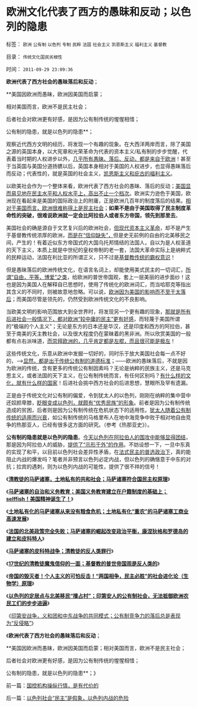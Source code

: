 # 欧洲文化代表了西方的愚昧和反动；以色列的隐患

标签： `欧洲` `公有制` `以色列` `专制` `民粹` `法国` `社会主义` `凯恩斯主义` `福利主义` `基督教` 

目录： `传统文化国民劣根性`

时间： `2011-09-29 23:09:36`

**欧洲代表了西方社会的愚昧落后和反动**；

**美国因欧洲而愚昧，欧洲因美国而启蒙；

相对美国而言，欧洲不是民主社会；

后者社会对欧洲更有好感，是因为公有制传统的惺惺相惜；

公有制的隐患，就是以色列的隐患**；

观察近代西方文明的经历，将发现一个有趣的现象。在大西洋两岸而言，除了美国之源的英国本身，以大宪章和光荣革命为代表的资本主义/私有制的步步觉醒，代表着当时期的人权进步以外，[几乎所有愚昧、落后、反动，都是来自于欧洲](../../../2011/7/2/马克思主义脱胎于（基督教沙文主义＋工团主义）.md)！甚至于当英国与美国分道扬镳以后，英国本身相对于美国的人权进步，也显得愚昧落后而反动；代表性的，就是英国的社会主义，[凯恩斯主义和庇古的福利主义](../../../2011/9/21/隔代奴役！通向中世纪地狱的大门向欧美打开.md)。

以欧美社会作为一个整体来看，欧洲代表了西方社会的愚昧、落后的反动；[美国显而易见地在民主水平和人权水平上，高出不止一个档次](../../../2011/9/21/民富是测算民主的量化指标.md)。欧洲实力逊色于美国，欧洲现在看起来是美国的国际政治上的附庸，正是欧洲几百年的制度落后的结果。[相对于美国而言，欧洲很难称得上是民主社会](../../../2011/8/13/中国在世界上相对民主和开明.md)；**如果不是由于美国取得了民主制度革命性的突破，很难说欧洲就一定会比阿拉伯人或者东方帝国，领先到那里去**。

美国社会的确是源自于文艺复兴后的欧洲社会，[但现代资本主义革命](../../../2011/9/20/美国中产者内需的市场，占全世界绝大部分.md)，却不是产生于基督教传统浓厚的欧洲，[而是在“信仰缺失”，](../../../2011/9/27/美国户籍制度的义务教育；缺乏信仰selfish的美国精神.md)但是史无前例的自由的北美移民之间，产生的！有着近似东方帝国式的大国乌托邦情结的法国人，自以为是人权圣道的天下主义，本质上就是中世纪的皇权帝制的老一套，法国大革命实际上是纳粹式的民粹运动，法国在利比亚的所谓正义，只不过是[基督教传统的霸权意识](../../../2011/4/21/基督教毕竟不是联合国的“国教”.md)！

但是愚昧落后的欧洲传统文化，在语言名词上，却能使用美式民主的一切词汇，[所谓“自由，平等，博爱”之类](../../../2011/1/8/君权神授的道德及基督教和孟子.md)，给欧洲的普世帝国观，套上一层美丽的进步面纱！这也是因为美国人在解释自已思想时，使用了传统化的欧洲词汇，而当哈耶克等指出其含义的不同时，则被故意地忽略。可以说，[欧洲因为美国的影响而不至于太落后](../../../2011/9/20/关税的积极意义总是可以忽略；负面影响可以无限放大.md)；而美国尽管是领先的，仍然受到欧洲传统文化的不良影响。

当欧美文明的影响范围放大到全世界时，将发现另一个更有趣的现象，[那就是所有后进社会一般情况下，都对欧洲“较中庸的民主”更有好感](../../../2011/4/5/西方洋五毛专门坑害后进社会.md)，而轻蔑于美国所谓的“极端的个人主义”；无论是东方的日本还是华汉，还是印度和西方的阿拉伯，甚至于南美的天主教社会，以及很大程度仍在蒙昧着的黑非洲。所以欣赏美国的一般都有点右派味道，[而崇拜欧洲的，几乎肯定都是左棍，而且很可能是极左](../../../2011/3/23/西方传统文化的愚昧落后.md)！

这些传统文化，乐意从欧洲中发掘一切好的，同时乐于放大美国社会每一点不好的，——>[显然，都是出于传统公有制的道德标准](../../../2010/12/28/后发劣势突出表现在“进步分子”愚昧反动.md)；——欧洲的愚昧落后，不就是因为欧洲的传统，含有更多的传统公有制因素吗？无论是纳粹的民族主义，还是马克思主义，或者法国的天下主义，在公有制传统而言，有任何区别吗？[有什么样的文化，就有什么样的国家](../../../2010/12/27/文革“知识越多越反动”错在那里？.md)！后进社会挑中西方社会的后进思想，慧眼所及罕有遗漏。

正是由于传统文化对公有制的偏爱，令到犹太人的以色列，刚刚在纳粹的集中营中还奴颜卑膝，[眨眼变成以色列，就颇有“优秀民族”的形象](../../../2011/9/26/以色列的农业自给和外汇收入和战争潜力.md)。前者是因为公有制传统造成的贫困，后者则是因为公有制传统在危机状态下的适用性。[犹太人随着公有制传统的适用而兴衰](../../../2011/9/26/犹太人信仰自缚千年自找的悲剧.md)，如公有制传统的马格里布人在地中海竞争中败于相对地自由竞争的热那亚人，已经有很多这方面的研究。（参考《热那亚史》）。

**公有制的隐患就是以色列的隐患**。[今天以色列在阿拉伯人的围攻中能够显得团结](../../../2011/9/26/第一次中东战争，侵略者是阿拉伯人.md)，那是因为阿拉伯人的威胁，[提供了“示形于外”的作用](../../../2010/9/9/罗马不打波斯，皇帝和波斯都危险了.md)。不妨设想一下，一旦中东真的实现了和平，以目前以色列社会差异性矛盾，在[法式民主的普选政治下](../../../2009/6/29/法式民主可能方便了民粹希特勒上台.md)，真的能阻止内战的爆发吗？笔者并非预言以色列必定内战，但以色列的确惬意于中东的对抗；拉宾的遇刺，则为以色列内战的可能性，提供了很不祥的信号！

《[**清教徒的马萨诸塞，土地私有的共和社会；马萨诸塞符合国民主权原理**](../../../2011/9/27/首创土地私有的马萨诸塞符合国民主权原理.md)》

《[**马萨诸塞的自治和义务教育；美国义务教育建立在户籍制度的基础上；selffish！美国精神诞生了！**](../../../2011/9/27/美国户籍制度的义务教育；缺乏信仰selfish的美国精神.md)》

《[**土地私有化的马萨诸塞从来没有粮食危机；土地私有化“重农”的马萨诸塞工商业高速发展**](../../../2011/9/27/土地私有化的马萨诸塞从来没有粮食危机.md)》

《[**法国的北美政策完全失败；马萨诸塞的崛起改变政治平衡，康涅狄格和罗德岛的建立和皮科特人**](../../../2011/9/27/印第安人自相残杀，彼此严重削弱.md)》

《[**马萨诸塞的皮科特战争；清教徒的反人类罪行**](../../../2011/9/27/马萨诸塞的皮科特战争；清教徒的反人类罪行.md)》

《[**17世纪的清教徒魔鬼信仰的一面；基督教的普世帝国观是反人类的**](../../../2011/9/28/皮科特大屠杀，基督教的普世帝国观是反人类的.md)》

《[**帝国的毁灭者！个人主义的可怕反击！“两国相争，民主必胜”的社会进化论（生物学）原理**](../../../2011/9/28/帝国的毁灭者！个人主义的可怕反击.md)》

《[**以色列的定居点与北美移民“擅占村”；印第安人的公有制社会，无法抵御欧洲农民工们的步步进逼**](../../../2011/9/28/以色列定居点与北美移民的“擅占村”和家庭牌半自动步枪.md)》

《[印第安战争，义和团和中东战争的共同模式；公有制竞争力的落后总是表现为“反侵略”](../../../2011/9/28/公有制竞争力的落后总是表现为“反侵略”；.md)》

《**欧洲代表了西方社会的愚昧落后和反动**；

**美国因欧洲而愚昧，欧洲因美国而启蒙；相对美国而言，欧洲不是民主社会；

后者社会对欧洲更有好感，是因为公有制传统的惺惺相惜；

公有制的隐患，就是以色列的隐患**；》



前一篇：[国控机构操纵行情，是有代价的](../../../2011/9/29/国控机构操纵行情，是有代价的.md)

后一篇：[以色列社会“民主”是假象，以色列内战的危险](../../../2011/9/29/以色列社会“民主”是假象，以色列内战的危险.md)